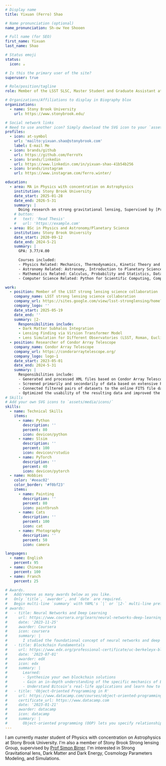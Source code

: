 ```yaml
---
# Display name
title: Yixuan (Ferro) Shao

# Name pronunciation (optional)
name_pronunciation: Sh-ow Yee Shooen

# Full name (for SEO)
first_name: Yixuan
last_name: Shao

# Status emoji
status:
  icon: ☕️

# Is this the primary user of the site?
superuser: true

# Role/position/tagline
role: Member of the LSST SLSC, Master Student and Graduate Assistant at SBU

# Organizations/Affiliations to display in Biography blox
organizations:
  - name: Stony Brook University
    url: https://www.stonybrook.edu/

# Social network links
# Need to use another icon? Simply download the SVG icon to your `assets/media/icons/` folder.
profiles:
  - icon: at-symbol
    url: 'mailto:yixuan.shao@stonybrook.com'
    label: E-mail Me
  - icon: brands/github
    url: https://github.com/FerroYx
  - icon: brands/linkedin
    url: https://www.linkedin.com/in/yixuan-shao-41b54b256
  - icon: brands/instagram
    url: https://www.instagram.com/ferro.winter/

education:
  - area: MA in Physics with concentration on Astrophysics
    institution: Stony Brook University
    date_start: 2025-01-28
    date_end: 2026-5-31
    summary: |
      Doing research on strong gravitational lensing, Supervised by [Prof Simon Birrer](https://sibirrer.github.io/).
    # button:
    #   text: 'Read Thesis'
    #   url: 'https://example.com'
  - area: BSc in Physics and Astronomy/Planetary Science
    institution: Stony Brook University
    date_start: 2020-09-12
    date_end: 2024-5-21
    summary: |
      GPA: 3.77/4.00

      Courses included:
      - Physics Related: Mechanics, Thermodynamics, Kinetic Theory and Statistical Mechanics, Quantum Physics, General Relativity, Waves and Optics, Electromagnetic Theory, Nuclear Physics
      - Astronomy Related: Astronomy, Introduction to Planetary Sciences, Cosmology, Galaxy, Observational Techniques in Astronomy
      - Mathematics Related: Calculus, Probability and Statistics, Data Analysis, Applied Complex Analysis
      - Computer Science Related: Python for Scientific Computing, Computation for Physics and Astronomy

work:
  - position: Member of the LSST strong lensing science collaboration
    company_name: LSST strong lensing science collaboration
    company_url: https://sites.google.com/view/lsst-stronglensing/home?authuser=0
    company_logo: ''
    date_start: 2025-05-19
    date_end: ''
    summary: |2-
      Responsibilities include:
      - Dark Matter Subhalos Integration
      - Lensing Finding via Virsion Transformer Model
      - Lens Simulation for Different Observatories (LSST, Roman, Euclid)
  - position: Researcher of Condor Array Telescope
    company_name: Condor Array Telescope
    company_url: https://condorarraytelescope.org/
    company_logo: logo-1
    date_start: 2023-05-01
    date_end: 2024-5-31
    summary: |
      Responsibilities include:
      - Generated and processed XML files based on Condor Array Telescope's existing observational data via Python.
      - Screened primarily and secondarily of data based on extensive Photometry.
      - Connected filtered pairs of datasets to the online FITS file database, visualized target stellar coordinates based on FITS files via Python to assist in processing error terms in observational data.
      - Optimized the usability of the resulting data and improved the database to facilitate more effective observations.
# Skills
# Add your own SVG icons to `assets/media/icons/`
skills:
  - name: Technical Skills
    items:
      - name: Python
        description: ''
        percent: 80
        icon: devicon/python
      - name: Slsim
        description: ''
        percent: 100
        icon: devicon/rstudio
      - name: PyTorch
        description: ''
        percent: 40
        icon: devicon/pytorch
  - name: Hobbies
    color: '#eeac02'
    color_border: '#f0bf23'
    items:
      - name: Painting
        description: ''
        percent: 80
        icon: paintbrush
      - name: Cats
        description: ''
        percent: 100
        icon: cat
      - name: Photography
        description: ''
        percent: 50
        icon: camera

languages:
  - name: English
    percent: 95
  - name: Chinese
    percent: 100
  - name: Franch
    percent: 25

# Awards.
#   Add/remove as many awards below as you like.
#   Only `title`, `awarder`, and `date` are required.
#   Begin multi-line `summary` with YAML's `|` or `|2-` multi-line prefix and indent 2 spaces below.
# awards:
#   - title: Neural Networks and Deep Learning
#     url: https://www.coursera.org/learn/neural-networks-deep-learning
#     date: '2023-11-25'
#     awarder: Coursera
#     icon: coursera
#     summary: |
#       I studied the foundational concept of neural networks and deep learning. By the end, I was familiar with the significant technological trends driving the rise of deep learning; build, train, and apply fully connected deep neural networks; implement efficient (vectorized) neural networks; identify key parameters in a neural network’s architecture; and apply deep learning to your own applications.
#   - title: Blockchain Fundamentals
#     url: https://www.edx.org/professional-certificate/uc-berkeleyx-blockchain-fundamentals
#     date: '2023-07-01'
#     awarder: edX
#     icon: edx
#     summary: |
#       Learned:
#       - Synthesize your own blockchain solutions
#       - Gain an in-depth understanding of the specific mechanics of Bitcoin
#       - Understand Bitcoin’s real-life applications and learn how to attack and destroy Bitcoin, Ethereum, smart contracts and Dapps, and alternatives to Bitcoin’s Proof-of-Work consensus algorithm
#   - title: 'Object-Oriented Programming in R'
#     url: https://www.datacamp.com/courses/object-oriented-programming-with-s3-and-r6-in-r
#     certificate_url: https://www.datacamp.com
#     date: '2023-01-21'
#     awarder: datacamp
#     icon: datacamp
#     summary: |
#       Object-oriented programming (OOP) lets you specify relationships between functions and the objects that they can act on, helping you manage complexity in your code. This is an intermediate level course, providing an introduction to OOP, using the S3 and R6 systems. S3 is a great day-to-day R programming tool that simplifies some of the functions that you write. R6 is especially useful for industry-specific analyses, working with web APIs, and building GUIs.
---
```


I am currently master student of Physics with concentration on Astrophysics at Stony Brook University. I'm also a member of Stony Brook Strong lensing Group, supervised by [Prof Simon Birrer](https://sibirrer.github.io/). I'm interested in Strong Gravitational lens, Dark Matter and Dark Energy, Cosmology Parameters Modeling, and Simulations.
